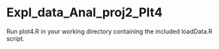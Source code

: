# Expl_data_Anal_proj2_Plt4

Run plot4.R in your working directory containing the included loadData.R script.
